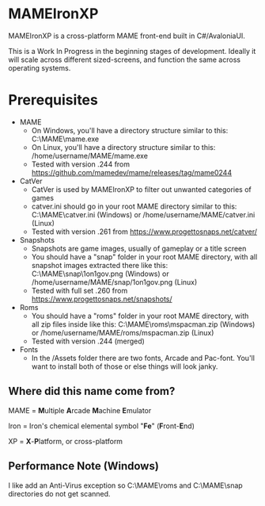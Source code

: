 # MAMEIronXP
MAMEIronXP is a cross-platform MAME front-end built in C#/AvaloniaUI.

This is a Work In Progress in the beginning stages of development.
Ideally it will scale across different sized-screens, and function the same across operating systems.



# Prerequisites
- MAME
  - On Windows, you'll have a directory structure similar to this: C:\MAME\mame.exe
  - On Linux, you'll have a directory structure similar to this: /home/username/MAME/mame.exe
  - Tested with version .244 from https://github.com/mamedev/mame/releases/tag/mame0244
- CatVer
  - CatVer is used by MAMEIronXP to filter out unwanted categories of games
  - catver.ini should go in your root MAME directory similar to this:
  C:\MAME\catver.ini (Windows) or /home/username/MAME/catver.ini (Linux)
  - Tested with version .261 from https://www.progettosnaps.net/catver/
- Snapshots
  - Snapshots are game images, usually of gameplay or a title screen
  - You should have a "snap" folder in your root MAME directory, with all snapshot images extracted there like this: C:\MAME\snap\1on1gov.png (Windows) or /home/username/MAME/snap/1on1gov.png (Linux)
  - Tested with full set .260 from https://www.progettosnaps.net/snapshots/
- Roms
  - You should have a "roms" folder in your root MAME directory, with all zip files inside like this: C:\MAME\roms\mspacman.zip (Windows) or /home/username/MAME/roms/mspacman.zip (Linux)
  - Tested with version .244 (merged)
- Fonts
  - In the /Assets folder there are two fonts, Arcade and Pac-font. You'll want to install both of those or else things will look janky.

## Where did this name come from?
MAME = **M**ultiple **A**rcade **M**achine **E**mulator

Iron = Iron's chemical elemental symbol "**Fe**" (**F**ront-**E**nd)

XP = **X**-**P**latform, or cross-platform


## Performance Note (Windows)
I like add an Anti-Virus exception so C:\MAME\roms and C:\MAME\snap directories do not get scanned.